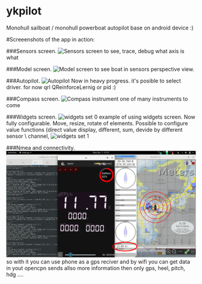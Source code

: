 # ykpilot
Monohull sailboat / monohull powerboat autopilot base on android device :)

#Screeenshots of the app in action:

###Sensors screen.
![Sensors screen](./screenshots/sensors.png)
to see, trace, debug what axis is what

###Model screen.
![Model screen](./screenshots/modelscreen.png)
to see boat in sensors perspective view. 

###Autopilot.
![Autopilot](./screenshots/autopilot.png)
Now in heavy progress. it's posible to select driver.
for now qrl QReinforceLernig or pid :)

###Compass screen.
![Compass instrument](./screenshots/compass.png)
one of many instruments to come

###Widgets screen.
![widgets set 0](./screenshots/widget0.png)
example of using widgets screen. Now fully configurable. Move, resize, rotate of elements. Possible to configure value 
functions (direct value display, different, sum, devide by different sensor \ channel, 
![widgets set 1](./screenshots/widget1.png)


###Nmea and connectivity.
![broadcast nmea](./screenshots/multiplexer_seatalk_ykpilot_phone.jpg)
so with it you can use phone as a gps reciver and by wifi you can get data in yout opencpn
sends allso more information then only gps, heel, pitch, hdg ....
